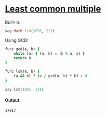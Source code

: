[1]: http://rosettacode.org/wiki/Least_common_multiple

# [Least common multiple][1]

Built-in:

```ruby
say Math.lcm(1001, 221)
```


Using GCD:

```ruby
func gcd(a, b) {
    while (a) { (a, b) = (b % a, a) }
    return b
}
 
func lcm(a, b) {
    (a && b) ? (a / gcd(a, b) * b) : 0
}
 
say lcm(1001, 221)
```

#### Output:
```
17017
```